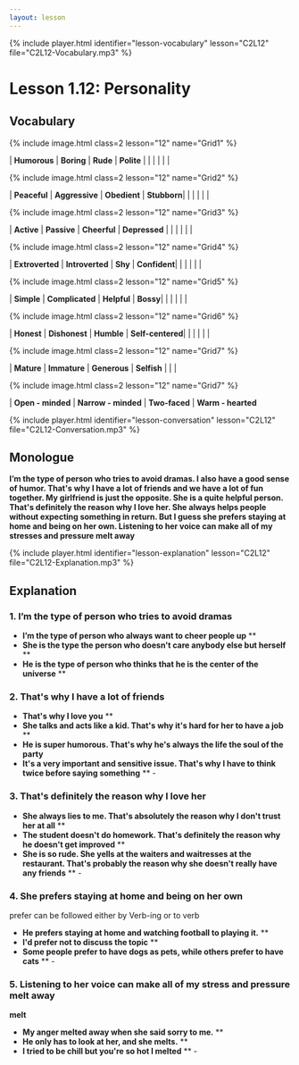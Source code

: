 ```yaml
---
layout: lesson	
---
```


{% include player.html identifier="lesson-vocabulary" lesson="C2L12" file="C2L12-Vocabulary.mp3" %}
# Lesson 1.12: Personality



## Vocabulary


{% include image.html class=2 lesson="12" name="Grid1" %}

| **Humorous** | **Boring**  | **Rude**  | **Polite**  | 
| | | | |

{% include image.html class=2 lesson="12" name="Grid2" %}

| **Peaceful** | **Aggressive**  | **Obedient**  | **Stubborn**| 
| | | | |

{% include image.html class=2 lesson="12" name="Grid3" %}

| **Active** | **Passive**  | **Cheerful**  | **Depressed**  | 
| | | | |

{% include image.html class=2 lesson="12" name="Grid4" %}

| **Extroverted** | **Introverted**  | **Shy**  | **Confident**| 
| | | | |

{% include image.html class=2 lesson="12" name="Grid5" %}

| **Simple** | **Complicated**  | **Helpful**  | **Bossy**| 
| | | | |

{% include image.html class=2 lesson="12" name="Grid6" %}

| **Honest** | **Dishonest**  | **Humble**  | **Self-centered**| 
| | | | |

{% include image.html class=2 lesson="12" name="Grid7" %}

| **Mature** | **Immature**  | **Generous** | **Selfish**
| | |

{% include image.html class=2 lesson="12" name="Grid7" %}

| **Open - minded** | **Narrow - minded**  | **Two-faced** | **Warm - hearted**

{% include player.html identifier="lesson-conversation" lesson="C2L12" file="C2L12-Conversation.mp3" %}
## Monologue

**I’m the type of person who tries to avoid dramas. I also have a good sense of humor. That's why I have a lot of friends and we have a lot of fun together. My girlfriend is just the opposite. She is a quite helpful person. That's definitely the reason why I love her. She always helps people without expecting something in return. But I guess she prefers staying at home and being on her own. Listening to her voice can make all of my stresses and pressure melt away** 
 

{% include player.html identifier="lesson-explanation" lesson="C2L12" file="C2L12-Explanation.mp3" %}
## Explanation


### 1. I’m the type of person who tries to avoid dramas 
- **I’m the type of person who always want to cheer people up** **
- **She is the type the person who doesn't care anybody else but herself** **
- **He is the type of person who thinks that he is the center of the universe** ** 


### 2. That's why I have a lot of friends
- **That's why I love you** **
- **She talks and acts like a kid. That's why it's hard for her to have a job** **
- **He is super humorous. That's why he's always the life the soul of the party**
- **It's a very important and sensitive issue. That's why I have to think twice before saying something** ** - 


### 3. That's definitely the reason why I love her 
- **She always lies to me. That's absolutely the reason why I don't trust her at all** **
- **The student doesn't do homework. That's definitely the reason why he doesn't get improved** **
- **She is so rude. She yells at the waiters and waitresses at the restaurant. That's probably the reason why she doesn't really have any friends** ** - 


### 4. She prefers staying at home and being on her own
prefer can be followed either by Verb-ing or  to verb
- **He prefers staying at home and watching football to playing it.** **
- **I'd prefer not to discuss the topic** **
- **Some people prefer to have dogs as pets, while others prefer to have cats** ** - 


### 5. Listening to her voice can make all of my stress and pressure melt away 
**melt**
- **My anger melted away when she said sorry to me.** **
- **He only has to look at her, and she melts.** **
- **I tried to be chill but you're so hot I melted** ** - 




